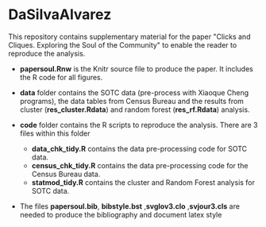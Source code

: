 DaSilvaAlvarez
==============

This repository contains supplementary material for the paper "Clicks and Cliques. Exploring the Soul of the Community" to enable the reader to reproduce the analysis.

* **papersoul.Rnw** is the Knitr source file to produce the paper. It includes the R code for all figures.

* **data** folder contains the SOTC data (pre-process with Xiaoque Cheng programs), the data tables from Census Bureau and the results from cluster (**res_cluster.Rdata**) and random forest (**res_rf.Rdata**) analysis. 
* **code** folder contains the R scripts to reproduce the analysis. There are 3 files within this folder
    + **data_chk_tidy.R** contains the data pre-processing code for SOTC data.
    + **census_chk_tidy.R** contains the data pre-processing code for the Census Bureau data.
    + **statmod_tidy.R** contains the cluster and Random Forest analysis for SOTC data. 
* The files  **papersoul.bib**, **bibstyle.bst**	,**svglov3.clo**	,**svjour3.cls**	are needed to produce the bibliography and document latex style    
